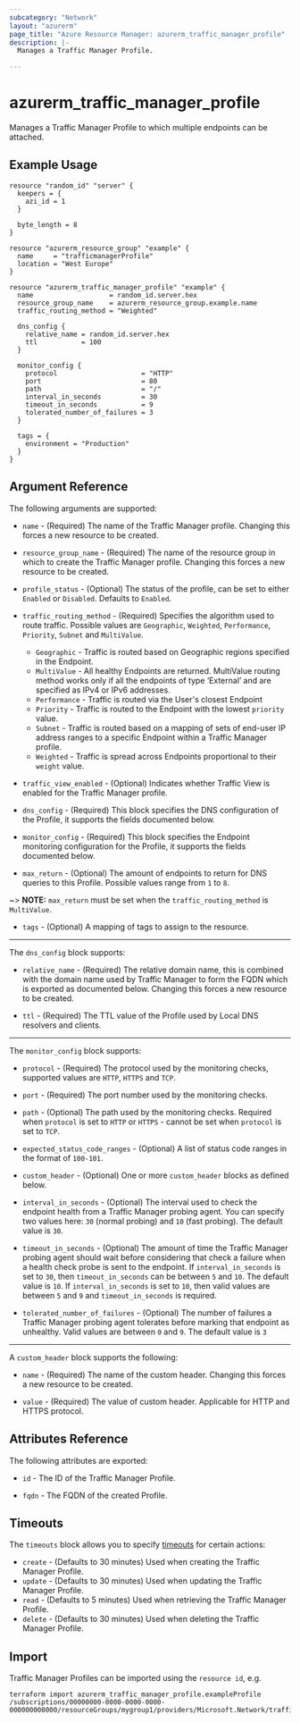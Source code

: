 ```yaml
---
subcategory: "Network"
layout: "azurerm"
page_title: "Azure Resource Manager: azurerm_traffic_manager_profile"
description: |-
  Manages a Traffic Manager Profile.

---
```


# azurerm_traffic_manager_profile

Manages a Traffic Manager Profile to which multiple endpoints can be attached.

## Example Usage

```hcl
resource "random_id" "server" {
  keepers = {
    azi_id = 1
  }

  byte_length = 8
}

resource "azurerm_resource_group" "example" {
  name     = "trafficmanagerProfile"
  location = "West Europe"
}

resource "azurerm_traffic_manager_profile" "example" {
  name                   = random_id.server.hex
  resource_group_name    = azurerm_resource_group.example.name
  traffic_routing_method = "Weighted"

  dns_config {
    relative_name = random_id.server.hex
    ttl           = 100
  }

  monitor_config {
    protocol                     = "HTTP"
    port                         = 80
    path                         = "/"
    interval_in_seconds          = 30
    timeout_in_seconds           = 9
    tolerated_number_of_failures = 3
  }

  tags = {
    environment = "Production"
  }
}
```

## Argument Reference

The following arguments are supported:

* `name` - (Required) The name of the Traffic Manager profile. Changing this forces a new resource to be created. 

* `resource_group_name` - (Required) The name of the resource group in which to create the Traffic Manager profile. Changing this forces a new resource to be created.

* `profile_status` - (Optional) The status of the profile, can be set to either `Enabled` or `Disabled`. Defaults to `Enabled`.

* `traffic_routing_method` - (Required) Specifies the algorithm used to route traffic. Possible values are `Geographic`, `Weighted`, `Performance`, `Priority`, `Subnet` and `MultiValue`.
  * `Geographic` - Traffic is routed based on Geographic regions specified in the Endpoint.
  * `MultiValue` - All healthy Endpoints are returned.  MultiValue routing method works only if all the endpoints of type ‘External’ and are specified as IPv4 or IPv6 addresses.
  * `Performance` - Traffic is routed via the User's closest Endpoint
  * `Priority` - Traffic is routed to the Endpoint with the lowest `priority` value.
  * `Subnet` - Traffic is routed based on a mapping of sets of end-user IP address ranges to a specific Endpoint within a Traffic Manager profile.
  * `Weighted` - Traffic is spread across Endpoints proportional to their `weight` value.

* `traffic_view_enabled` - (Optional) Indicates whether Traffic View is enabled for the Traffic Manager profile.

* `dns_config` - (Required) This block specifies the DNS configuration of the Profile, it supports the fields documented below.

* `monitor_config` - (Required) This block specifies the Endpoint monitoring configuration for the Profile, it supports the fields documented below.

* `max_return` - (Optional) The amount of endpoints to return for DNS queries to this Profile. Possible values range from `1` to `8`.

~> **NOTE:** `max_return` must be set when the `traffic_routing_method` is `MultiValue`.

* `tags` - (Optional) A mapping of tags to assign to the resource.

---

The `dns_config` block supports:

* `relative_name` - (Required) The relative domain name, this is combined with the domain name used by Traffic Manager to form the FQDN which is exported as documented below. Changing this forces a new resource to be created.

* `ttl` - (Required) The TTL value of the Profile used by Local DNS resolvers and clients.

---

The `monitor_config` block supports:

* `protocol` - (Required) The protocol used by the monitoring checks, supported values are `HTTP`, `HTTPS` and `TCP`.

* `port` - (Required) The port number used by the monitoring checks.

* `path` - (Optional) The path used by the monitoring checks. Required when `protocol` is set to `HTTP` or `HTTPS` - cannot be set when `protocol` is set to `TCP`.

* `expected_status_code_ranges` - (Optional) A list of status code ranges in the format of `100-101`.

* `custom_header` - (Optional) One or more `custom_header` blocks as defined below.

* `interval_in_seconds` - (Optional) The interval used to check the endpoint health from a Traffic Manager probing agent. You can specify two values here: `30` (normal probing) and `10` (fast probing). The default value is `30`.

* `timeout_in_seconds` - (Optional) The amount of time the Traffic Manager probing agent should wait before considering that check a failure when a health check probe is sent to the endpoint. If `interval_in_seconds` is set to `30`, then `timeout_in_seconds` can be between `5` and `10`. The default value is `10`. If `interval_in_seconds` is set to `10`, then valid values are between `5` and `9` and `timeout_in_seconds` is required.

* `tolerated_number_of_failures` - (Optional) The number of failures a Traffic Manager probing agent tolerates before marking that endpoint as unhealthy. Valid values are between `0` and `9`. The default value is `3`

---

A `custom_header` block supports the following:

* `name` - (Required) The name of the custom header. Changing this forces a new resource to be created.

* `value` - (Required) The value of custom header. Applicable for HTTP and HTTPS protocol.

## Attributes Reference

The following attributes are exported:

* `id` - The ID of the Traffic Manager Profile.

* `fqdn` - The FQDN of the created Profile.

## Timeouts

The `timeouts` block allows you to specify [timeouts](https://www.terraform.io/language/resources/syntax#operation-timeouts) for certain actions:

* `create` - (Defaults to 30 minutes) Used when creating the Traffic Manager Profile.
* `update` - (Defaults to 30 minutes) Used when updating the Traffic Manager Profile.
* `read` - (Defaults to 5 minutes) Used when retrieving the Traffic Manager Profile.
* `delete` - (Defaults to 30 minutes) Used when deleting the Traffic Manager Profile.

## Import

Traffic Manager Profiles can be imported using the `resource id`, e.g.

```shell
terraform import azurerm_traffic_manager_profile.exampleProfile /subscriptions/00000000-0000-0000-0000-000000000000/resourceGroups/mygroup1/providers/Microsoft.Network/trafficManagerProfiles/mytrafficmanagerprofile1
```
